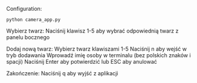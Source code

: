 Configuration:
```
python camera_app.py
```

Wybierz twarz:
Naciśnij klawisz 1-5 aby wybrać odpowiednią twarz z panelu bocznego

Dodaj nową twarz:
Wybierz twarz klawiszami 1-5
Naciśnij n aby wejść w tryb dodawania
Wprowadź imię osoby w terminalu (bez polskich znaków i spacji)
Naciśnij Enter aby potwierdzić lub ESC aby anulować

Zakończenie:
Naciśnij q aby wyjść z aplikacji